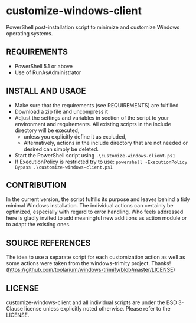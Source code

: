 # customize-windows-client
PowerShell post-installation script to minimize and customize Windows operating systems.

## REQUIREMENTS
* PowerShell 5.1 or above 
* Use of RunAsAdministrator

## INSTALL AND USAGE
* Make sure that the requirements (see REQUIREMENTS) are fulfilled
* Download a zip file and uncompress it
* Adjust the settings and variables in section of the script to your environment and requirements. All existing scripts in the include directory will be executed, 
  * unless you explicitly define it as excluded,
  * Alternatively, actions in the include directory that are not needed or desired can simply be deleted.
* Start the PowerShell script using ```.\customize-windows-client.ps1```
* If ExecutionPolicy is restricted try to use: ```powershell -ExecutionPolicy Bypass .\customize-windows-client.ps1```

## CONTRIBUTION
In the current version, the script fulfills its purpose and leaves behind a tidy minimal Windows installation. The individual actions can certainly be optimized, especially with regard to error handling. Who feels addressed here is gladly invited to add meaningful new additions as action module or to adapt the existing ones. 

## SOURCE REFERENCES
The idea to use a separate script for each customization action as well as some actions were taken from the windows-trimity project. Thanks! (https://github.com/toolarium/windows-trimify/blob/master/LICENSE)

## LICENSE
customize-windows-client and all individual scripts are under the BSD 3-Clause license unless explicitly noted otherwise. Please refer to the LICENSE.

